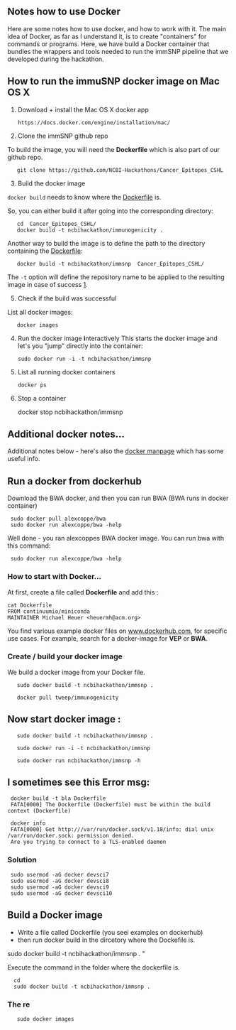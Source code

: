 
## Notes how to use Docker 

Here are some notes how to use docker, and how to work with it. 
The main idea of Docker, as far as I understand it, is to create "containers" for commands or programs. 
Here, we have build a Docker container that bundles the wrappers and tools needed to run the immSNP pipeline that we developed during the hackathon. 

## How to run the immuSNP docker image on Mac OS X 

1) Download + install the Mac OS X docker app 

       https://docs.docker.com/engine/installation/mac/ 

2) Clone the immSNP github repo 

To build the image, you will need the **Dockerfile** which is also part of our github repo. 

       git clone https://github.com/NCBI-Hackathons/Cancer_Epitopes_CSHL 

3) Build the docker image

`docker build` needs to know where the [Dockerfile](https://github.com/NCBI-Hackathons/Cancer_Epitopes_CSHL/blob/master/Dockerfile) is.

So, you can either build it after going into the corresponding directory:
 
       cd  Cancer_Epitopes_CSHL/
       docker build -t ncbihackathon/immunogenicity . 

Another way to build the image is to define the path to the directory containing the [Dockerfile](https://github.com/NCBI-Hackathons/Cancer_Epitopes_CSHL/blob/master/Dockerfile):

       docker build -t ncbihackathon/immsnp  Cancer_Epitopes_CSHL/

The `-t` option will define the repository name to be applied to the resulting image in case of success [1](https://www.mankier.com/1/docker-build). 

5) Check if the build was successful 

List all docker images: 

       docker images 


4) Run the docker image **i**nteractively 
This starts the docker image and let's you "jump" directly into the container: 

       sudo docker run -i -t ncbihackathon/immsnp    

5) List all running docker containers 

       docker ps 

6) Stop a container 

      docker stop  ncbihackathon/immsnp


## Additional docker notes...
Additional notes below - here's also the [docker manpage](https://www.mankier.com/1/docker) which has some useful info. 
## Run a docker from dockerhub 
Download the BWA docker, and then you can run BWA (BWA runs in docker container) 

     sudo docker pull alexcoppe/bwa  
     sudo docker run alexcoppe/bwa -help

Well done - you ran alexcoppes BWA docker image. You can run bwa with this command:  

     sudo docker run alexcoppe/bwa -help

### How to start with Docker... 
At first, create a file called **Dockerfile** and add this : 

	cat Dockerfile 
	FROM continuumio/miniconda
	MAINTAINER Michael Heuer <heuermh@acm.org>

You find various example docker files on www.dockerhub.com, for specific use cases. For example,
search for a docker-image for **VEP** or **BWA**.

### Create / build your docker image
We build a docker image from your Docker file. 

       sudo docker build -t ncbihackathon/immsnp .

       docker pull tweep/immunogenicity


## Now start docker image :  


       sudo docker build -t ncbihackathon/immsnp . 

       sudo docker run -i -t ncbihackathon/immsnp    

       sudo docker run ncbihackathon/immsnp -h 


## I sometimes see this Error msg: 

     docker build -t bla Dockerfile
     FATA[0000] The Dockerfile (Dockerfile) must be within the build context (Dockerfile)

     docker info 
     FATA[0000] Get http:///var/run/docker.sock/v1.18/info: dial unix /var/run/docker.sock: permission denied. 
     Are you trying to connect to a TLS-enabled daemon

### Solution  

	 sudo usermod -aG docker devsci7 
	 sudo usermod -aG docker devsci8 
	 sudo usermod -aG docker devsci9 
	 sudo usermod -aG docker devsci10

## Build a Docker image  
- Write a file called Dockerfile 
  (you seei examples on dockerhub) 
- then run docker build in the dircetory where the Dockefile is. 

sudo docker build -t ncbihackathon/immsnp . "

Execute the command in the folder where the dockerfile is.  

      cd 
      sudo docker build -t ncbihackathon/immsnp .   


###  The re 

	   sudo docker images  


           
